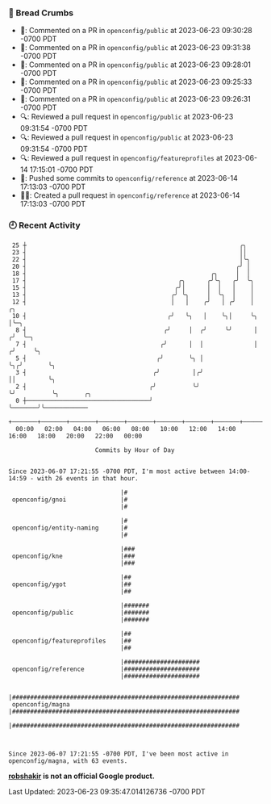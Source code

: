 ### 🍞 Bread Crumbs

 * 💬: Commented on a PR in  `openconfig/public` at 2023-06-23 09:30:28 -0700 PDT
 * 💬: Commented on a PR in  `openconfig/public` at 2023-06-23 09:31:38 -0700 PDT
 * 💬: Commented on a PR in  `openconfig/public` at 2023-06-23 09:28:01 -0700 PDT
 * 💬: Commented on a PR in  `openconfig/public` at 2023-06-23 09:25:33 -0700 PDT
 * 💬: Commented on a PR in  `openconfig/public` at 2023-06-23 09:26:31 -0700 PDT
 * 🔍: Reviewed a pull request in  `openconfig/public` at 2023-06-23 09:31:54 -0700 PDT
 * 🔍: Reviewed a pull request in  `openconfig/public` at 2023-06-23 09:31:54 -0700 PDT
 * 🔍: Reviewed a pull request in  `openconfig/featureprofiles` at 2023-06-14 17:15:01 -0700 PDT
 * 🚢: Pushed some commits to `openconfig/reference` at 2023-06-14 17:13:03 -0700 PDT
 * ✍🏼: Created a pull request in `openconfig/reference` at 2023-06-14 17:13:03 -0700 PDT

### 🕘 Recent Activity
```
 25 ┼                                                           ╭╮
 23 ┤                                                           ││
 22 ┤                                                           │╰╮
 20 ┤                                                          ╭╯ │
 18 ┤                                                   ╭╮     │  │
 17 ┤                                          ╭╮      ╭╯╰╮   ╭╯  ╰╮
 15 ┤                                         ╭╯│      │  │   │    │
 13 ┤                                        ╭╯ ╰╮     │  ╰╮  │    │
 12 ┤                                        │   │    ╭╯   │ ╭╯    │     ╭╮
 10 ┤                                       ╭╯   ╰╮   │    ╰╮│     ╰╮    │╰─╮
  8 ┤                                      ╭╯     │  ╭╯     ╰╯      │   ╭╯  ╰─╮
  7 ┤                                     ╭╯      │  │              │  ╭╯     ╰╮
  5 ┤                                    ╭╯       ╰╮ │              ╰╮╭╯       ╰╮
  3 ┤                                   ╭╯         │╭╯               ││         ╰╮
  2 ┤                                  ╭╯          ╰╯                ╰╯          ╰╮       ╭╮
  0 ┼──────────────────────────────────╯                                          ╰───────╯╰────────────
    +───────+───────+───────+───────+───────+───────+───────+───────+───────+───────+───────+───────+────
  00:00   02:00   04:00   06:00   08:00   10:00   12:00   14:00   16:00   18:00   20:00   22:00   00:00   

						Commits by Hour of Day


Since 2023-06-07 17:21:55 -0700 PDT, I'm most active between 14:00-14:59 - with 26 events in that hour.

```



```
                               |#
 openconfig/gnoi               |#
                               |#

                               |#
 openconfig/entity-naming      |#
                               |#

                               |###
 openconfig/kne                |###
                               |###

                               |##
 openconfig/ygot               |##
                               |##

                               |#######
 openconfig/public             |#######
                               |#######

                               |##
 openconfig/featureprofiles    |##
                               |##

                               |#####################
 openconfig/reference          |#####################
                               |#####################

                               |###############################################################
 openconfig/magna              |###############################################################
                               |###############################################################



Since 2023-06-07 17:21:55 -0700 PDT, I've been most active in openconfig/magna, with 63 events.

```
**[robshakir](mailto:robjs@google.com) is not an official Google product.**  


Last Updated: 2023-06-23 09:35:47.014126736 -0700 PDT
